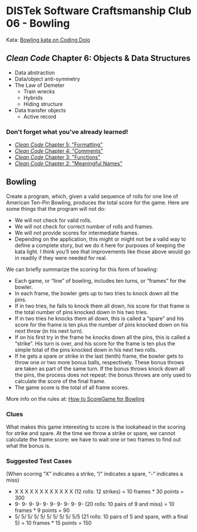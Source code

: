 DISTek Software Craftsmanship Club 06 - Bowling
===============================================
Kata: [Bowling kata on Coding Dojo](https://codingdojo.org/kata/Bowling)

_Clean Code_ Chapter 6: Objects & Data Structures
-------------------------------------------------
* Data abstraction
* Data/object anti-symmetry
* The Law of Demeter
  * Train wrecks
  * Hybrids
  * Hiding structure
* Data transfer objects
  * Active record

### Don't forget what you've already learned!
* [_Clean Code_ Chapter 5: "Formatting"](../tiny-maze/README.md)
* [_Clean Code_ Chapter 4: "Comments"](../arithmetic/README.md)
* [_Clean Code_ Chapter 3: "Functions"](../alphabet-cipher/README.md)
* [_Clean Code_ Chapter 2: "Meaningful Names"](../rover/README.md)

Bowling
-------
Create a program, which, given a valid sequence of rolls for one line of American Ten-Pin Bowling, produces the total score for the game. Here are some things that the program will not do:

* We will not check for valid rolls.
* We will not check for correct number of rolls and frames.
* We will not provide scores for intermediate frames.
* Depending on the application, this might or might not be a valid way to define a complete story, but we do it here for purposes of keeping the kata light. I think you’ll see that improvements like those above would go in readily if they were needed for real.

We can briefly summarize the scoring for this form of bowling:

* Each game, or “line” of bowling, includes ten turns, or “frames” for the bowler.
* In each frame, the bowler gets up to two tries to knock down all the pins.
* If in two tries, he fails to knock them all down, his score for that frame is the total number of pins knocked down in his two tries.
* If in two tries he knocks them all down, this is called a “spare” and his score for the frame is ten plus the number of pins knocked down on his next throw (in his next turn).
* If on his first try in the frame he knocks down all the pins, this is called a “strike”. His turn is over, and his score for the frame is ten plus the simple total of the pins knocked down in his next two rolls.
* If he gets a spare or strike in the last (tenth) frame, the bowler gets to throw one or two more bonus balls, respectively. These bonus throws are taken as part of the same turn. If the bonus throws knock down all the pins, the process does not repeat: the bonus throws are only used to calculate the score of the final frame.
* The game score is the total of all frame scores. 

More info on the rules at: [How to ScoreGame for Bowling](http://www.topendsports.com/sport/tenpin/scoring.htm)

### Clues
What makes this game interesting to score is the lookahead in the scoring for strike and spare. At the time we throw a strike or spare, we cannot calculate the frame score: we have to wait one or two frames to find out what the bonus is.

### Suggested Test Cases
(When scoring “X” indicates a strike, “/” indicates a spare, “-” indicates a miss)

* X X X X X X X X X X X X (12 rolls: 12 strikes) = 10 frames * 30 points = 300
* 9- 9- 9- 9- 9- 9- 9- 9- 9- 9- (20 rolls: 10 pairs of 9 and miss) = 10 frames * 9 points = 90
* 5/ 5/ 5/ 5/ 5/ 5/ 5/ 5/ 5/ 5/5 (21 rolls: 10 pairs of 5 and spare, with a final 5) = 10 frames * 15 points = 150

